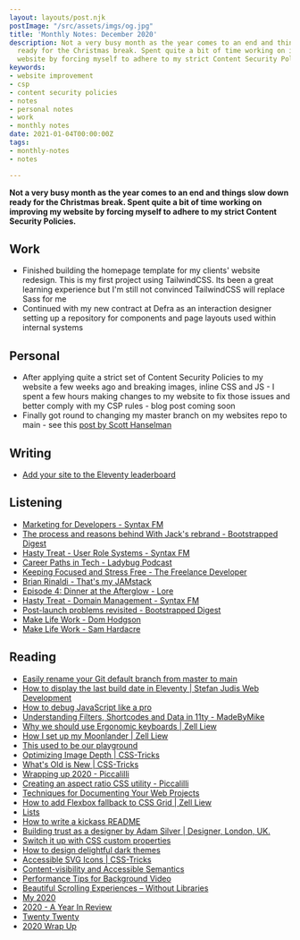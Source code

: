 ```yaml
---
layout: layouts/post.njk
postImage: "/src/assets/imgs/og.jpg"
title: 'Monthly Notes: December 2020'
description: Not a very busy month as the year comes to an end and things slow down
  ready for the Christmas break. Spent quite a bit of time working on improving my
  website by forcing myself to adhere to my strict Content Security Policies.
keywords:
- website improvement
- csp
- content security policies
- notes
- personal notes
- work
- monthly notes
date: 2021-01-04T00:00:00Z
tags:
- monthly-notes
- notes

---
```

**Not a very busy month as the year comes to an end and things slow down ready for the Christmas break. Spent quite a bit of time working on improving my website by forcing myself to adhere to my strict Content Security Policies.**

## Work

* Finished building the homepage template for my clients' website redesign. This is my first project using TailwindCSS. Its been a great learning experience but I'm still not convinced TailwindCSS will replace Sass for me
* Continued with my new contract at Defra as an interaction designer setting up a repository for components and page layouts used within internal systems

## Personal

* After applying quite a strict set of Content Security Policies to my website a few weeks ago and breaking images, inline CSS and JS - I spent a few hours making changes to my website to fix those issues and better comply with my CSP rules - blog post coming soon
* Finally got round to changing my master branch on my websites repo to main - see this [post by Scott Hanselman](https://www.hanselman.com/blog/easily-rename-your-git-default-branch-from-master-to-main)

## Writing

* [Add your site to the Eleventy leaderboard](https://www.juanfernandes.uk/blog/add-your-site-to-eleventy-leaderboard/)

## Listening

* [Marketing for Developers - Syntax FM](https://syntax.fm/show/052/marketing-for-developers)
* [The process and reasons behind With Jack's rebrand - Bootstrapped Digest](https://ashleybaxter.transistor.fm/episodes/the-process-and-reasons-behind-with-jacks-rebrand)
* [Hasty Treat - User Role Systems - Syntax FM ](https://syntax.fm/show/055/hasty-treat-user-role-systems)
* [Career Paths in Tech - Ladybug Podcast](https://www.ladybug.dev/episodes/career-paths-in-tech?rq=Career%20Paths)
* [Keeping Focused and Stress Free - The Freelance Developer](https://thefreelancedeveloper.co.uk/episodes/staying-focused-and-stress-free)
* [Brian Rinaldi - That's my JAMstack](https://thatsmyjamstack.com/posts/brian-rinaldi/)
* [Episode 4: Dinner at the Afterglow - Lore](https://www.lorepodcast.com/episodes/4)
* [Hasty Treat - Domain Management - Syntax FM](https://syntax.fm/show/053/hasty-treat-domain-management)
* [Post-launch problems revisited - Bootstrapped Digest](https://ashleybaxter.transistor.fm/episodes/post-launch-problems-revisited)
* [Make Life Work - Dom Hodgson](https://makelifeworkpodcast.com/dom-hodgson/)
* [Make Life Work - Sam Hardacre](https://makelifeworkpodcast.com/sam-hardacre/)

## Reading

* [Easily rename your Git default branch from master to main](https://www.hanselman.com/blog/easily-rename-your-git-default-branch-from-master-to-main)
* [How to display the last build date in Eleventy | Stefan Judis Web Development](https://www.stefanjudis.com/snippets/how-to-display-the-build-date-in-eleventy/ "How to display the last build date in Eleventy | Stefan Judis Web Development")
* [How to debug JavaScript like a pro](https://gomakethings.com/how-to-debug-javascript-like-a-pro/ "How to debug JavaScript like a pro")
* [Understanding Filters, Shortcodes and Data in 11ty - MadeByMike](https://www.madebymike.com.au/writing/11ty-filters-data-shortcodes/ "Understanding Filters, Shortcodes and Data in 11ty - MadeByMike")
* [Why we should use Ergonomic keyboards | Zell Liew](https://zellwk.com/blog/ergonomic-keyboard/?ck_subscriber_id=383327096 "Why we should use Ergonomic keyboards | Zell Liew")
* [How I set up my Moonlander | Zell Liew](https://zellwk.com/blog/moonlander/ "How I set up my Moonlander | Zell Liew")
* [This used to be our playground](https://colly.com/articles/this-used-to-be-our-playground "This used to be our playground")
* [Optimizing Image Depth | CSS-Tricks](https://css-tricks.com/optimizing-image-depth/ "Optimizing Image Depth | CSS-Tricks")
* [What's Old is New | CSS-Tricks](https://css-tricks.com/whats-old-is-new/ "What's Old is New | CSS-Tricks")
* [Wrapping up 2020 - Piccalilli](https://piccalil.li/blog/wrapping-up-2020/ "Wrapping up 2020 - Piccalilli")
* [Creating an aspect ratio CSS utility - Piccalilli](https://piccalil.li/tutorial/creating-an-aspect-ratio-css-utility/ "Creating an aspect ratio CSS utility - Piccalilli")
* [Techniques for Documenting Your Web Projects](https://speckyboy.com/techniques-documenting-web-projects/ "Techniques for Documenting Your Web Projects")
* [How to add Flexbox fallback to CSS Grid | Zell Liew](https://zellwk.com/blog/calendar-flexbox-fallback/ "How to add Flexbox fallback to CSS Grid | Zell Liew")
* [Lists](https://adactio.com/journal/17690 "Lists")
* [How to write a kickass README](https://dev.to/scottydocs/how-to-write-a-kickass-readme-5af9 "How to write a kickass README")
* [Building trust as a designer by Adam Silver | Designer, London, UK.](https://adamsilver.io/articles/building-trust-as-a-designer/ "Building trust as a designer by Adam Silver | Designer, London, UK.")
* [Switch it up with CSS custom properties](https://css.christmas/2019/2 "Switch it up with CSS custom properties")
* [How to design delightful dark themes](https://blog.superhuman.com/how-to-design-delightful-dark-themes-7b3da644ff1f "How to design delightful dark themes")
* [Accessible SVG Icons | CSS-Tricks](https://css-tricks.com/accessible-svg-icons/ "Accessible SVG Icons | CSS-Tricks")
* [Content-visibility and Accessible Semantics](https://dev.to/marcysutton/content-visibility-and-accessible-semantics-2994 "Content-visibility and Accessible Semantics")
* [Performance Tips for Background Video](https://calendar.perfplanet.com/2019/performance-tips-for-background-video/ "Performance Tips for Background Video")
* [Beautiful Scrolling Experiences – Without Libraries](https://24ways.org/2019/beautiful-scrolling-experiences-without-libraries/ "Beautiful Scrolling Experiences – Without Libraries")
* [My 2020](https://remysharp.com/2020/12/31/my-2020 "My 2020")
* [2020 - A Year In Review](https://www.tomhirst.com/2020-a-year-in-review/ "2020 - A Year In Review")
* [Twenty Twenty](https://daverupert.com/2020/12/twenty-twenty/ "Twenty Twenty")
* [2020 Wrap Up](https://www.richard-bell.co.uk/posts/2020/ "2020 Wrap Up")